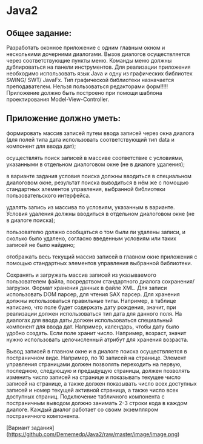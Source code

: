 # Java2

## Общее задание: 

Разработать оконное приложение с одним главным окном и несколькими дочерними диалогами. Вызов диалогов осуществляется через соответствующие пункты меню. Команды меню должны дублироваться на панели инструментов. 
Для реализации приложения необходимо использовать язык Java и одну из графических библиотек SWING/ SWT/ JavaFx. Тип графической библиотеки назначается преподавателем. Нельзя пользоваться редакторами форм!!!!!
Приложение должно быть построено при помощи шаблона проектирования Model-View-Controller.

## Приложение должно уметь:

формировать массив записей путем ввода записей через окна диалога (для полей типа дата использовать соответствующий тип data и компонент для ввода дат);

осуществлять поиск записей в массиве соответствие с условиями, указанными в отдельном диалоговом окне (не в диалоге удаления);

в варианте задания условия поиска должны вводиться в специальном диалоговом окне, результат поиска выводиться в нём же с помощью стандартных элементов управления, выбранной библиотеки пользовательского интерфейса.

удалять запись из массива по условиям, указанным в варианте. Условия удаления должны вводиться в отдельном диалоговом окне (не в диалоге поиска);

пользователю должно сообщаться о том были ли удалены записи, и сколько было удалено, согласно введенным условиям или таких записей не было найдено;

отображать весь текущий массив записей в главном окне приложения с помощью стандартных элементов управления выбранной библиотеки. 

Сохранять и загружать массив записей из указываемого пользователем файла, посредством стандартного диалога сохранения/загрузки. Формат хранения данных в файле XML. Для записи использовать DOM парсер, для чтения SAX парсер.
Для хранения должны использоваться правильные типы. Например, в таблице написано, что поле будет содержать дату рождения, значит, при реализации должен использоваться тип дата для данного поля. На диалогах для ввода даты должен использоваться специальный компонент для ввода дат. Например, календарь, чтобы дату было удобно создать. Если поле хранит число. Например, возраст, значит нужно использовать целочисленный атрибут для хранения возраста.

Вывод записей в главном окне и в диалоге поиска осуществляется в постраничном виде. Например, по 10 записей на странице. Элемент управления страницами должен позволять переходить на первую, последнюю, следующую и предыдущую страницы, должен позволять изменить число записей на странице и показывать текущее число записей на странице, а также должен показывать число всех доступных записей и номер текущей активной страница, а также число всех доступных страниц. Подключение табличного компонента с постраничным выводом должно занимать 2-3 строки кода в каждом диалоге. Каждый диалог работает со своим экземпляром постраничного компонента.

[Вариант задания] (https://github.com/Dememedp/Java2/raw/master/image/image.png)
